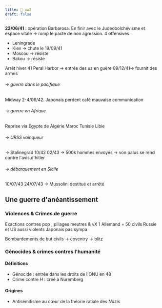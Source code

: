 ```yaml
---
title: 🍎 ww2
draft: false
---
```

**22/06/41** : opération Barbarosa. En finir avec le Judeobolchévisme et espace vitale -> romp le pacte de non agression. 4 offensives :
- Leningrade
- Kiev -> chute le 19/09/41
- Moscou -> résiste
- Bakou -> résiste

Arrêt hiver 41
Peral Harbor -> entrée des us en guère 09/12/41-> fournit des armes
###### -> guerre dans le pacifique
Midway 2-4/06/42. Japonais perdent café mauvaise communication
###### -> guerre en Afrique
Reprise via Égypte de Algérie Maroc Tunisie Libie
###### -> URSS vainqueur
-> Stalinegrad 10/42 02/43 
-> 500k hommes envoyés
-> von palus se rend contre l'avis d'hitler
###### -> débarquement en Sicile 
10/07/43
24/07/43 -> Mussolini destitué et arrêté

## Une guerre d'anéantissement
### Violences & Crimes de guerre
Exactions contres pop ; pillages meutres & vX
1 Allemand = 50 civils
Russie et US aussi violents
Japonais pas sympa

Bombardements de but civils -> coventry -> blitz

### Génocides & crimes contres  l'humanité
#### Définitions
- Génocide : entrée dans les droits de l'ONU en 48
- Crime contre $H$ : créé à Nuremberg
#### Origines
- Antisémitisme au cœur de la théorie ratiale des $Nazis$
